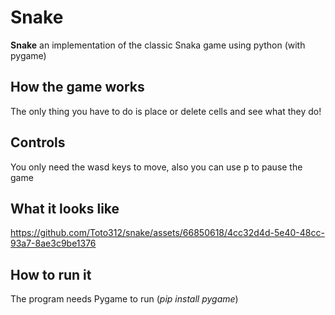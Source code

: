 # Snake
**Snake** an implementation of the classic Snaka game using python (with pygame)

## How the game works
The only thing you have to do is place or delete cells and see what they do!

## Controls
You only need the wasd keys to move, also you can use p to pause the game

## What it looks like
https://github.com/Toto312/snake/assets/66850618/4cc32d4d-5e40-48cc-93a7-8ae3c9be1376

## How to run it
The program needs Pygame to run (*pip install pygame*)

